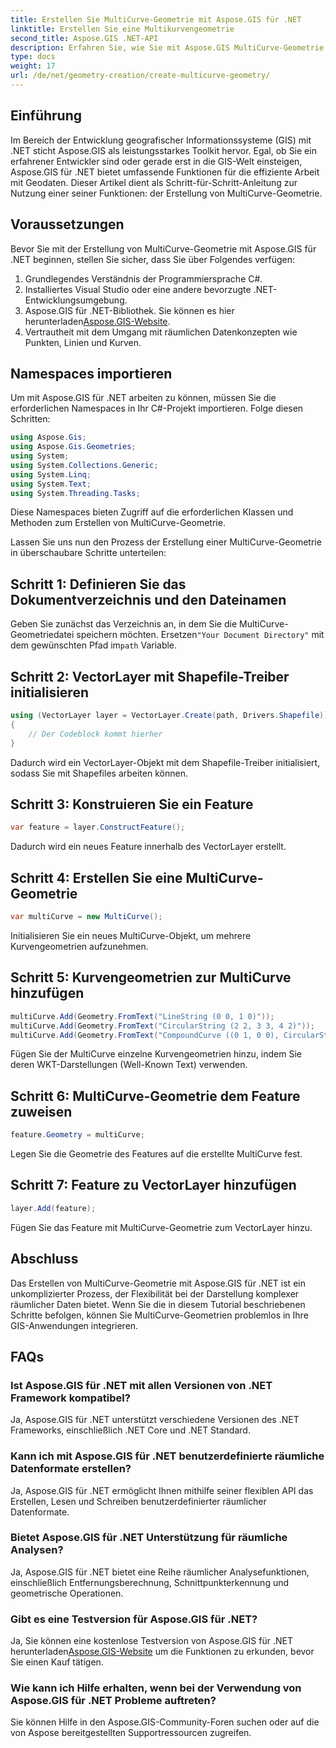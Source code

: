 ```yaml
---
title: Erstellen Sie MultiCurve-Geometrie mit Aspose.GIS für .NET
linktitle: Erstellen Sie eine Multikurvengeometrie
second_title: Aspose.GIS .NET-API
description: Erfahren Sie, wie Sie mit Aspose.GIS MultiCurve-Geometrie in .NET für eine effiziente räumliche Datendarstellung und -analyse erstellen.
type: docs
weight: 17
url: /de/net/geometry-creation/create-multicurve-geometry/
---
```

## Einführung
Im Bereich der Entwicklung geografischer Informationssysteme (GIS) mit .NET sticht Aspose.GIS als leistungsstarkes Toolkit hervor. Egal, ob Sie ein erfahrener Entwickler sind oder gerade erst in die GIS-Welt einsteigen, Aspose.GIS für .NET bietet umfassende Funktionen für die effiziente Arbeit mit Geodaten. Dieser Artikel dient als Schritt-für-Schritt-Anleitung zur Nutzung einer seiner Funktionen: der Erstellung von MultiCurve-Geometrie.
## Voraussetzungen
Bevor Sie mit der Erstellung von MultiCurve-Geometrie mit Aspose.GIS für .NET beginnen, stellen Sie sicher, dass Sie über Folgendes verfügen:
1. Grundlegendes Verständnis der Programmiersprache C#.
2. Installiertes Visual Studio oder eine andere bevorzugte .NET-Entwicklungsumgebung.
3.  Aspose.GIS für .NET-Bibliothek. Sie können es hier herunterladen[Aspose.GIS-Website](https://releases.aspose.com/gis/net/).
4. Vertrautheit mit dem Umgang mit räumlichen Datenkonzepten wie Punkten, Linien und Kurven.

## Namespaces importieren
Um mit Aspose.GIS für .NET arbeiten zu können, müssen Sie die erforderlichen Namespaces in Ihr C#-Projekt importieren. Folge diesen Schritten:

```csharp
using Aspose.Gis;
using Aspose.Gis.Geometries;
using System;
using System.Collections.Generic;
using System.Linq;
using System.Text;
using System.Threading.Tasks;
```
Diese Namespaces bieten Zugriff auf die erforderlichen Klassen und Methoden zum Erstellen von MultiCurve-Geometrie.

Lassen Sie uns nun den Prozess der Erstellung einer MultiCurve-Geometrie in überschaubare Schritte unterteilen:
## Schritt 1: Definieren Sie das Dokumentverzeichnis und den Dateinamen
 Geben Sie zunächst das Verzeichnis an, in dem Sie die MultiCurve-Geometriedatei speichern möchten. Ersetzen`"Your Document Directory"` mit dem gewünschten Pfad im`path` Variable.
## Schritt 2: VectorLayer mit Shapefile-Treiber initialisieren
```csharp
using (VectorLayer layer = VectorLayer.Create(path, Drivers.Shapefile))
{
    // Der Codeblock kommt hierher
}
```
Dadurch wird ein VectorLayer-Objekt mit dem Shapefile-Treiber initialisiert, sodass Sie mit Shapefiles arbeiten können.
## Schritt 3: Konstruieren Sie ein Feature
```csharp
var feature = layer.ConstructFeature();
```
Dadurch wird ein neues Feature innerhalb des VectorLayer erstellt.
## Schritt 4: Erstellen Sie eine MultiCurve-Geometrie
```csharp
var multiCurve = new MultiCurve();
```
Initialisieren Sie ein neues MultiCurve-Objekt, um mehrere Kurvengeometrien aufzunehmen.
## Schritt 5: Kurvengeometrien zur MultiCurve hinzufügen
```csharp
multiCurve.Add(Geometry.FromText("LineString (0 0, 1 0)"));
multiCurve.Add(Geometry.FromText("CircularString (2 2, 3 3, 4 2)"));
multiCurve.Add(Geometry.FromText("CompoundCurve ((0 1, 0 0), CircularString (0 0, 3 3, 6 0))"));
```
Fügen Sie der MultiCurve einzelne Kurvengeometrien hinzu, indem Sie deren WKT-Darstellungen (Well-Known Text) verwenden.
## Schritt 6: MultiCurve-Geometrie dem Feature zuweisen
```csharp
feature.Geometry = multiCurve;
```
Legen Sie die Geometrie des Features auf die erstellte MultiCurve fest.
## Schritt 7: Feature zu VectorLayer hinzufügen
```csharp
layer.Add(feature);
```
Fügen Sie das Feature mit MultiCurve-Geometrie zum VectorLayer hinzu.

## Abschluss
Das Erstellen von MultiCurve-Geometrie mit Aspose.GIS für .NET ist ein unkomplizierter Prozess, der Flexibilität bei der Darstellung komplexer räumlicher Daten bietet. Wenn Sie die in diesem Tutorial beschriebenen Schritte befolgen, können Sie MultiCurve-Geometrien problemlos in Ihre GIS-Anwendungen integrieren.
## FAQs
### Ist Aspose.GIS für .NET mit allen Versionen von .NET Framework kompatibel?
Ja, Aspose.GIS für .NET unterstützt verschiedene Versionen des .NET Frameworks, einschließlich .NET Core und .NET Standard.
### Kann ich mit Aspose.GIS für .NET benutzerdefinierte räumliche Datenformate erstellen?
Ja, Aspose.GIS für .NET ermöglicht Ihnen mithilfe seiner flexiblen API das Erstellen, Lesen und Schreiben benutzerdefinierter räumlicher Datenformate.
### Bietet Aspose.GIS für .NET Unterstützung für räumliche Analysen?
Ja, Aspose.GIS für .NET bietet eine Reihe räumlicher Analysefunktionen, einschließlich Entfernungsberechnung, Schnittpunkterkennung und geometrische Operationen.
### Gibt es eine Testversion für Aspose.GIS für .NET?
Ja, Sie können eine kostenlose Testversion von Aspose.GIS für .NET herunterladen[Aspose.GIS-Website](https://releases.aspose.com/gis/net/) um die Funktionen zu erkunden, bevor Sie einen Kauf tätigen.
### Wie kann ich Hilfe erhalten, wenn bei der Verwendung von Aspose.GIS für .NET Probleme auftreten?
Sie können Hilfe in den Aspose.GIS-Community-Foren suchen oder auf die von Aspose bereitgestellten Supportressourcen zugreifen.